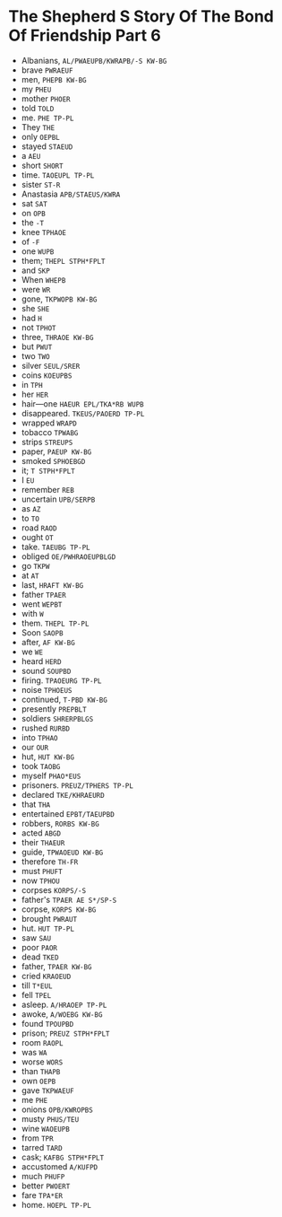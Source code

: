 # The Shepherd S Story Of The Bond Of Friendship Part 6

* Albanians, `AL/PWAEUPB/KWRAPB/-S KW-BG`
* brave `PWRAEUF`
* men, `PHEPB KW-BG`
* my `PHEU`
* mother `PHOER`
* told `TOLD`
* me. `PHE TP-PL`
* They `THE`
* only `OEPBL`
* stayed `STAEUD`
* a `AEU`
* short `SHORT`
* time. `TAOEUPL TP-PL`
* sister `ST-R`
* Anastasia `APB/STAEUS/KWRA`
* sat `SAT`
* on `OPB`
* the `-T`
* knee `TPHAOE`
* of `-F`
* one `WUPB`
* them; `THEPL STPH*FPLT`
* and `SKP`
* When `WHEPB`
* were `WR`
* gone, `TKPWOPB KW-BG`
* she `SHE`
* had `H`
* not `TPHOT`
* three, `THRAOE KW-BG`
* but `PWUT`
* two `TWO`
* silver `SEUL/SRER`
* coins `KOEUPBS`
* in `TPH`
* her `HER`
* hair—one `HAEUR EPL/TKA*RB WUPB`
* disappeared. `TKEUS/PAOERD TP-PL`
* wrapped `WRAPD`
* tobacco `TPWABG`
* strips `STREUPS`
* paper, `PAEUP KW-BG`
* smoked `SPHOEBGD`
* it; `T STPH*FPLT`
* I `EU`
* remember `REB`
* uncertain `UPB/SERPB`
* as `AZ`
* to `TO`
* road `RAOD`
* ought `OT`
* take. `TAEUBG TP-PL`
* obliged `OE/PWHRAOEUPBLGD`
* go `TKPW`
* at `AT`
* last, `HRAFT KW-BG`
* father `TPAER`
* went `WEPBT`
* with `W`
* them. `THEPL TP-PL`
* Soon `SAOPB`
* after, `AF KW-BG`
* we `WE`
* heard `HERD`
* sound `SOUPBD`
* firing. `TPAOEURG TP-PL`
* noise `TPHOEUS`
* continued, `T-PBD KW-BG`
* presently `PREPBLT`
* soldiers `SHRERPBLGS`
* rushed `RURBD`
* into `TPHAO`
* our `OUR`
* hut, `HUT KW-BG`
* took `TAOBG`
* myself `PHAO*EUS`
* prisoners. `PREUZ/TPHERS TP-PL`
* declared `TKE/KHRAEURD`
* that `THA`
* entertained `EPBT/TAEUPBD`
* robbers, `RORBS KW-BG`
* acted `ABGD`
* their `THAEUR`
* guide, `TPWAOEUD KW-BG`
* therefore `TH-FR`
* must `PHUFT`
* now `TPHOU`
* corpses `KORPS/-S`
* father's `TPAER AE S*/SP-S`
* corpse, `KORPS KW-BG`
* brought `PWRAUT`
* hut. `HUT TP-PL`
* saw `SAU`
* poor `PAOR`
* dead `TKED`
* father, `TPAER KW-BG`
* cried `KRAOEUD`
* till `T*EUL`
* fell `TPEL`
* asleep. `A/HRAOEP TP-PL`
* awoke, `A/WOEBG KW-BG`
* found `TPOUPBD`
* prison; `PREUZ STPH*FPLT`
* room `RAOPL`
* was `WA`
* worse `WORS`
* than `THAPB`
* own `OEPB`
* gave `TKPWAEUF`
* me `PHE`
* onions `OPB/KWROPBS`
* musty `PHUS/TEU`
* wine `WAOEUPB`
* from `TPR`
* tarred `TARD`
* cask; `KAFBG STPH*FPLT`
* accustomed `A/KUFPD`
* much `PHUFP`
* better `PWOERT`
* fare `TPA*ER`
* home. `HOEPL TP-PL`
